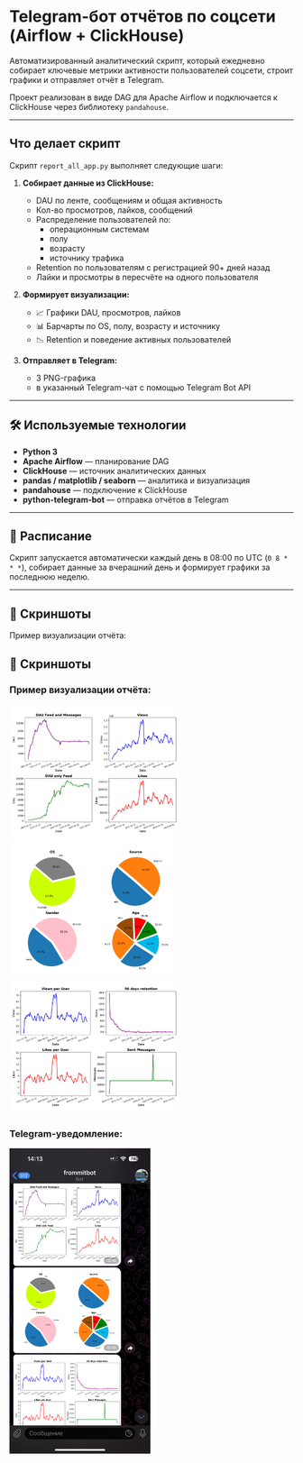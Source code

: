#  Telegram-бот отчётов по соцсети (Airflow + ClickHouse)

Автоматизированный аналитический скрипт, который ежедневно собирает ключевые метрики активности пользователей соцсети, строит графики и отправляет отчёт в Telegram.

Проект реализован в виде DAG для Apache Airflow и подключается к ClickHouse через библиотеку `pandahouse`.

---

##  Что делает скрипт

Скрипт `report_all_app.py` выполняет следующие шаги:

1. **Собирает данные из ClickHouse:**
   - DAU по ленте, сообщениям и общая активность
   - Кол-во просмотров, лайков, сообщений
   - Распределение пользователей по:
     - операционным системам
     - полу
     - возрасту
     - источнику трафика
   - Retention по пользователям с регистрацией 90+ дней назад
   - Лайки и просмотры в пересчёте на одного пользователя

2. **Формирует визуализации:**
   - 📈 Графики DAU, просмотров, лайков
   - 📊 Барчарты по OS, полу, возрасту и источнику
   - 📉 Retention и поведение активных пользователей

3. **Отправляет в Telegram:**
   - 3 PNG-графика
   - в указанный Telegram-чат с помощью Telegram Bot API

---

## 🛠 Используемые технологии

- **Python 3**
- **Apache Airflow** — планирование DAG
- **ClickHouse** — источник аналитических данных
- **pandas / matplotlib / seaborn** — аналитика и визуализация
- **pandahouse** — подключение к ClickHouse
- **python-telegram-bot** — отправка отчётов в Telegram

---

## 📅 Расписание

Скрипт запускается автоматически каждый день в 08:00 по UTC (`0 8 * * *`), собирает данные за вчерашний день и формирует графики за последнюю неделю.

---

## 📸 Скриншоты

Пример визуализации отчёта:

## 📸 Скриншоты

### Пример визуализации отчёта:
<img src="screenshots/IMG_2503.JPG" width="300"/>
<img src="screenshots/IMG_2504.JPG" width="300"/>
<img src="screenshots/IMG_2505.JPG" width="300"/>

### Telegram-уведомление:
<img src="screenshots/IMG_2506.PNG" width="250"/>


